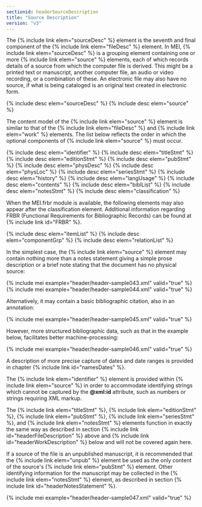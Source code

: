 ```yaml
---
sectionid: headerSourceDescription
title: "Source Description"
version: "v3"
---
```


The {% include link elem="sourceDesc" %} element is the seventh and final component of the {% include link elem="fileDesc" %} element. In MEI, {% include link elem="sourceDesc" %} is a grouping element containing one or more {% include link elem="source" %} elements, each of which records details of a source from which the computer file is derived. This might be a printed text or manuscript, another computer file, an audio or video recording, or a combination of these. An electronic file may also have no source, if what is being cataloged is an original text created in electronic form.

{% include desc elem="sourceDesc" %} 
{% include desc elem="source" %} 

The content model of the {% include link elem="source" %} element is similar to that of the {% include link elem="fileDesc" %} and {% include link elem="work" %} elements. The list below reflects the order in which the optional components of {% include link elem="source" %} must occur.

{% include desc elem="identifier" %} 
{% include desc elem="titleStmt" %} 
{% include desc elem="editionStmt" %} 
{% include desc elem="pubStmt" %} 
{% include desc elem="physDesc" %} 
{% include desc elem="physLoc" %} 
{% include desc elem="seriesStmt" %} 
{% include desc elem="history" %} 
{% include desc elem="langUsage" %} 
{% include desc elem="contents" %} 
{% include desc elem="biblList" %} 
{% include desc elem="notesStmt" %} 
{% include desc elem="classification" %} 

When the MEI.frbr module is available, the following elements may also appear after the classification element. Additional information regarding FRBR (Functional Requirements for Bibliographic Records) can be found at {% include link id="FRBR" %}.

{% include desc elem="itemList" %} 
{% include desc elem="componentGrp" %} 
{% include desc elem="relationList" %} 

In the simplest case, the {% include link elem="source" %} element may contain nothing more than a notes statement giving a simple prose description or a brief note stating that the document has no physical source:

{% include mei example="header/header-sample043.xml" valid="true" %}
{% include mei example="header/header-sample044.xml" valid="true" %}

Alternatively, it may contain a basic bibliographic citation, also in an annotation:

{% include mei example="header/header-sample045.xml" valid="true" %}

However, more structured bibliographic data, such as that in the example below, facilitates better machine-processing:

{% include mei example="header/header-sample046.xml" valid="true" %}

A description of more precise capture of dates and date ranges is provided in chapter {% include link id="namesDates" %}.

The {% include link elem="identifier" %} element is provided within {% include link elem="source" %} in order to accommodate identifying strings which cannot be captured by the **@xml:id** attribute, such as numbers or strings requiring XML markup.

The {% include link elem="titleStmt" %}, {% include link elem="editionStmt" %}, {% include link elem="pubStmt" %}, {% include link elem="seriesStmt" %}, and {% include link elem="notesStmt" %} elements function in exactly the same way as described in section {% include link id="headerFileDescription" %} above and {% include link id="headerWorkDescription" %} below and will not be covered again here.

If a source of the file is an unpublished manuscript, it is recommended that the {% include link elem="unpub" %} element be used as the only content of the source's {% include link elem="pubStmt" %} element. Other identifying information for the manuscript may be collected in the {% include link elem="notesStmt" %} element, as described in section {% include link id="headerNotesStatement" %}.

{% include mei example="header/header-sample047.xml" valid="true" %}
